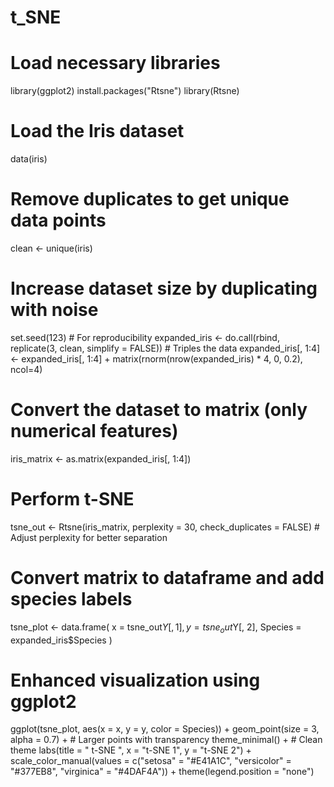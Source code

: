 # t_SNE

# Load necessary libraries
library(ggplot2)
install.packages("Rtsne")
library(Rtsne)

# Load the Iris dataset
data(iris)
# Remove duplicates to get unique data points
clean <- unique(iris)

# Increase dataset size by duplicating with noise
set.seed(123)  # For reproducibility
expanded_iris <- do.call(rbind, replicate(3, clean, simplify = FALSE))  # Triples the data
expanded_iris[, 1:4] <- expanded_iris[, 1:4] + matrix(rnorm(nrow(expanded_iris) * 4, 0, 0.2), ncol=4)

# Convert the dataset to matrix (only numerical features)
iris_matrix <- as.matrix(expanded_iris[, 1:4])

# Perform t-SNE
tsne_out <- Rtsne(iris_matrix, perplexity = 30, check_duplicates = FALSE)  # Adjust perplexity for better separation

# Convert matrix to dataframe and add species labels
tsne_plot <- data.frame(
  x = tsne_out$Y[, 1], 
  y = tsne_out$Y[, 2], 
  Species = expanded_iris$Species
)

# Enhanced visualization using ggplot2
ggplot(tsne_plot, aes(x = x, y = y, color = Species)) +
  geom_point(size = 3, alpha = 0.7) +  # Larger points with transparency
  theme_minimal() +  # Clean theme
  labs(title = "                                                    t-SNE ", x = "t-SNE 1", y = "t-SNE 2") +
  scale_color_manual(values = c("setosa" = "#E41A1C", "versicolor" = "#377EB8", "virginica" = "#4DAF4A")) +
  theme(legend.position = "none")
